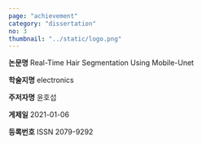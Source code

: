 ```yaml
---
page: "achievement"
category: "dissertation"
no: 3
thumbnail: "../static/logo.png"
---
```


**논문명** Real-Time Hair Segmentation Using Mobile-Unet

**학술지명** electronics

**주저자명** 윤호섭

**게제일** 2021-01-06

**등록번호** ISSN 2079-9292
